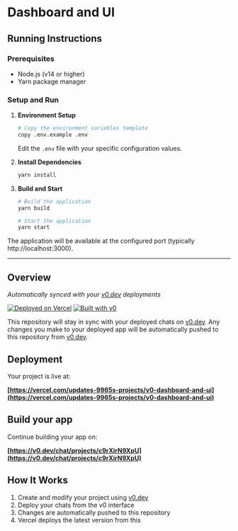# Dashboard and UI

## Running Instructions

### Prerequisites
- Node.js (v14 or higher)
- Yarn package manager

### Setup and Run

1. **Environment Setup**
   ```bash
   # Copy the environment variables template
   copy .env.example .env
   ```
   Edit the `.env` file with your specific configuration values.

2. **Install Dependencies**
   ```bash
   yarn install
   ```

3. **Build and Start**
   ```bash
   # Build the application
   yarn build

   # Start the application
   yarn start
   ```

The application will be available at the configured port (typically http://localhost:3000).

---

## Overview

*Automatically synced with your [v0.dev](https://v0.dev) deployments*

[![Deployed on Vercel](https://img.shields.io/badge/Deployed%20on-Vercel-black?style=for-the-badge&logo=vercel)](https://vercel.com/updates-9965s-projects/v0-dashboard-and-ui)
[![Built with v0](https://img.shields.io/badge/Built%20with-v0.dev-black?style=for-the-badge)](https://v0.dev/chat/projects/c9rXirN9XpU)

This repository will stay in sync with your deployed chats on [v0.dev](https://v0.dev).
Any changes you make to your deployed app will be automatically pushed to this repository from [v0.dev](https://v0.dev).

## Deployment

Your project is live at:

**[https://vercel.com/updates-9965s-projects/v0-dashboard-and-ui](https://vercel.com/updates-9965s-projects/v0-dashboard-and-ui)**

## Build your app

Continue building your app on:

**[https://v0.dev/chat/projects/c9rXirN9XpU](https://v0.dev/chat/projects/c9rXirN9XpU)**

## How It Works

1. Create and modify your project using [v0.dev](https://v0.dev)
2. Deploy your chats from the v0 interface
3. Changes are automatically pushed to this repository
4. Vercel deploys the latest version from this